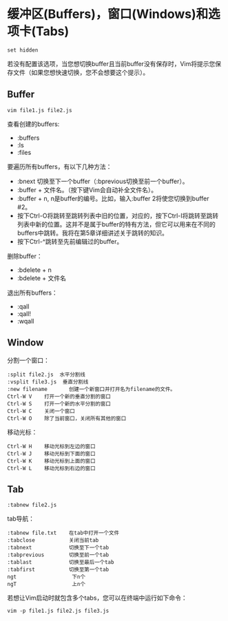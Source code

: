 # 缓冲区(Buffers)，窗口(Windows)和选项卡(Tabs)

```
set hidden
```
若没有配置该选项，当您想切换buffer且当前buffer没有保存时，Vim将提示您保存文件（如果您想快速切换，您不会想要这个提示）。

## Buffer
```
vim file1.js file2.js
```
查看创建的buffers:
- :buffers
- :ls
- :files

要遍历所有buffers，有以下几种方法：

- :bnext 切换至下一个buffer（:bprevious切换至前一个buffer）。
- :buffer + 文件名。（按下<Tab>键Vim会自动补全文件名）。
- :buffer + n, n是buffer的编号。比如，输入:buffer 2将使您切换到buffer #2。
- 按下Ctrl-O将跳转至跳转列表中旧的位置，对应的，按下Ctrl-I将跳转至跳转列表中新的位置。这并不是属于buffer的特有方法，但它可以用来在不同的buffers中跳转。我将在第5章详细讲述关于跳转的知识。
- 按下Ctrl-^跳转至先前编辑过的buffer。

删除buffer：
- :bdelete + n
- :bdelete + 文件名

退出所有buffers：
- :qall
- :qall!
- :wqall

## Window
分割一个窗口：
```
:split file2.js  水平分割线
:vsplit file3.js  垂直分割线
:new filename       创建一个新窗口并打开名为filename的文件。
Ctrl-W V    打开一个新的垂直分割的窗口
Ctrl-W S    打开一个新的水平分割的窗口
Ctrl-W C    关闭一个窗口
Ctrl-W O    除了当前窗口，关闭所有其他的窗口

```
移动光标：
```
Ctrl-W H    移动光标到左边的窗口
Ctrl-W J    移动光标到下面的窗口
Ctrl-W K    移动光标到上面的窗口
Ctrl-W L    移动光标到右边的窗口
```

## Tab

```
:tabnew file2.js
```

tab导航：
```
:tabnew file.txt    在tab中打开一个文件
:tabclose           关闭当前tab
:tabnext            切换至下一个tab
:tabprevious        切换至前一个tab
:tablast            切换至最后一个tab
:tabfirst           切换至第一个tab
ngt                  下n个
ngT                  上n个
```

若想让Vim启动时就包含多个tabs，您可以在终端中运行如下命令：
```
vim -p file1.js file2.js file3.js
```